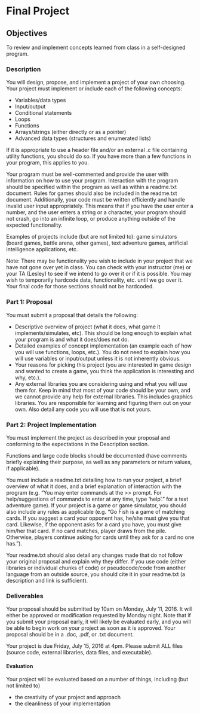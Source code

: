 # Final Project

## Objectives
To review and implement concepts learned from class in a self-designed program.

### Description
You will design, propose, and implement a project of your own choosing.  Your project must implement or include each of the following concepts:
  - Variables/data types
  - Input/output
  - Conditional statements
  - Loops
  - Functions
  - Arrays/strings (either directly or as a pointer)
  - Advanced data types (structures and enumerated lists) <br>

If it is appropriate to use a header file and/or an external .c file containing utility functions, you should do so.  If you have more than a few functions in your program, this applies to you.

Your program must be well-commented and provide the user with information on how to use your program.  Interaction with the program should be specified within the program as well as within a readme.txt document.  Rules for games should also be included in the readme.txt document.
Additionally, your code must be written efficiently and handle invalid user input appropriately.  This means that if you have the user enter a number, and the user enters a string or a character, your program should not crash, go into an infinite loop, or produce anything outside of the expected functionality.

Examples of projects include (but are not limited to): game simulators (board games, battle arena, other games), text adventure games, artificial intelligence applications, etc.  

Note:  There may be functionality you wish to include in your project that we have not gone over yet in class.  You can check with your instructor (me) or your TA (Lesley) to see if we intend to go over it or if it is possible.  You may wish to temporarily hardcode data, functionality, etc. until we go over it.  Your final code for those sections should not be hardcoded.

### Part 1: Proposal
You must submit a proposal that details the following:
  - Descriptive overview of project (what it does, what game it implements/simulates, etc).  This should be long enough to explain what your program is and what it does/does not do.
  - Detailed examples of concept implementation (an example each of how you will use functions, loops, etc.).  You do not need to explain how you will use variables or input/output unless it is not inherently obvious.
  - Your reasons for picking this project (you are interested in game design and wanted to create a game, you think the application is interesting and why, etc.).
  - Any external libraries you are considering using and what you will use them for.  Keep in mind that most of your code should be your own, and we cannot provide any help for external libraries.  This includes graphics libraries.  You are responsible for learning and figuring them out on your own.  Also detail any code you will use that is not yours.

### Part 2: Project Implementation
You must implement the project as described in your proposal and conforming to the expectations in the Description section.  

Functions and large code blocks should be documented (have comments briefly explaining their purpose, as well as any parameters or return values, if applicable).

You must include a readme.txt detailing how to run your project, a brief overview of what it does, and a brief explanation of interaction with the program (e.g. “You may enter commands at the >> prompt.  For help/suggestions of commands to enter at any time, type ‘help’.” for a text adventure game).  If your project is a game or game simulator, you should also include any rules as applicable (e.g. “Go Fish is a game of matching cards.  If you suggest a card your opponent has, he/she must give you that card.  Likewise, if the opponent asks for a card you have, you must give him/her that card.  If no card matches, player draws from the pile.  Otherwise, players continue asking for cards until they ask for a card no one has.”).

Your readme.txt should also detail any changes made that do not follow your original proposal and explain why they differ.  If you use code (either libraries or individual chunks of code) or pseudocode/code from another language from an outside source, you should cite it in your readme.txt (a description and link is sufficient).


### Deliverables
Your proposal should be submitted by 10am on Monday, July 11, 2016.  It will either be approved or modification requested by Monday night.  Note that if you submit your proposal early, it will likely be evaluated early, and you will be able to begin work on your project as soon as it is approved.  Your proposal should be in a .doc, .pdf, or .txt document.

Your project is due Friday, July 15, 2016 at 4pm.  Please submit ALL files (source code, external libraries, data files, and executable).

#### Evaluation
Your project will be evaluated based on a number of things, including (but not limited to)
  - the creativity of your project and approach
  - the cleanliness of your implementation
